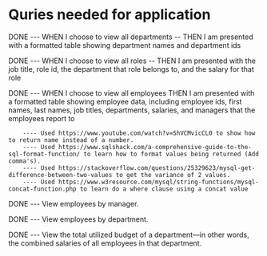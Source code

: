 # Quries needed for application



DONE --- WHEN I choose to view all departments -- THEN I am presented with a formatted table showing department names and department ids


DONE --- WHEN I choose to view all roles -- THEN I am presented with the job title, role id, the department that role belongs to, and the salary for that role

DONE --- WHEN I choose to view all employees
THEN I am presented with a formatted table showing employee data, including employee ids, first names, last names, job titles, departments, salaries, and managers that the employees report to

        ---- Used https://www.youtube.com/watch?v=ShVCMvicCL0 to show how to return name instead of a number.
        ---- Used https://www.sqlshack.com/a-comprehensive-guide-to-the-sql-format-function/ to learn how to format values being returned (Add comma's).
        ---- Used https://stackoverflow.com/questions/25329623/mysql-get-difference-between-two-values to get the variance of 2 values.
        ---- Used https://www.w3resource.com/mysql/string-functions/mysql-concat-function.php to learn do a where clause using a concat value

DONE --- View employees by manager.

DONE --- View employees by department.

DONE --- View the total utilized budget of a department—in other words, the combined salaries of all employees in that department.